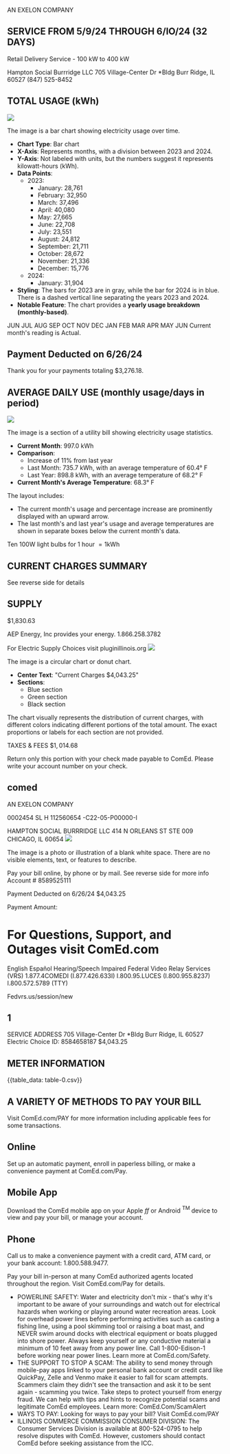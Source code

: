 AN EXELON COMPANY

## SERVICE FROM 5/9/24 THROUGH 6/IO/24 (32 DAYS)

Retail Delivery Service - 100 kW to 400 kW

Hampton Social Burrridge LLC
705 Village-Center Dr *Bldg
Burr Ridge, IL 60527
(847) 525-8452

## TOTAL USAGE (kWh)

![](images/img-0.jpeg)

The image is a bar chart showing electricity usage over time. 

- **Chart Type**: Bar chart
- **X-Axis**: Represents months, with a division between 2023 and 2024.
- **Y-Axis**: Not labeled with units, but the numbers suggest it represents kilowatt-hours (kWh).
- **Data Points**:
  - 2023: 
    - January: 28,761
    - February: 32,950
    - March: 37,496
    - April: 40,080
    - May: 27,665
    - June: 22,708
    - July: 23,551
    - August: 24,812
    - September: 21,711
    - October: 28,672
    - November: 21,336
    - December: 15,776
  - 2024:
    - January: 31,904
- **Styling**: The bars for 2023 are in gray, while the bar for 2024 is in blue. There is a dashed vertical line separating the years 2023 and 2024.
- **Notable Feature**: The chart provides a **yearly usage breakdown (monthly-based)**.

JUN JUL AUG SEP OCT NOV DEC JAN FEB MAR APR MAY JUN Current month's reading is Actual.

## Payment Deducted on 6/26/24

Thank you for your payments totaling \$3,276.18.

## AVERAGE DAILY USE (monthly usage/days in period)

![](images/img-1.jpeg)

The image is a section of a utility bill showing electricity usage statistics.

- **Current Month**: 997.0 kWh
- **Comparison**:
  - Increase of 11% from last year
  - Last Month: 735.7 kWh, with an average temperature of 60.4° F
  - Last Year: 898.8 kWh, with an average temperature of 68.2° F
- **Current Month's Average Temperature**: 68.3° F

The layout includes:
- The current month's usage and percentage increase are prominently displayed with an upward arrow.
- The last month's and last year's usage and average temperatures are shown in separate boxes below the current month's data.

Ten 100W light bulbs for 1 hour $=1 \mathrm{kWh}$

## CURRENT CHARGES SUMMARY

See reverse side for details

## SUPPLY

\$1,830.63

AEP Energy, Inc provides your energy.
$1.866 .258 .3782$

For Electric Supply Choices visit pluginillinois.org
![](images/img-2.jpeg)

The image is a circular chart or donut chart.

- **Center Text**: "Current Charges $4,043.25"
- **Sections**: 
  - Blue section
  - Green section
  - Black section

The chart visually represents the distribution of current charges, with different colors indicating different portions of the total amount. The exact proportions or labels for each section are not provided.

TAXES \& FEES $\$ 1,014.68$

Return only this portion with your check made payable to ComEd. Please write your account number on your check.

## comed

AN EXELON COMPANY

0002454 SL H 112560654 -C22-05-P00000-I

HAMPTON SOCIAL BURRRIDGE LLC
414 N ORLEANS ST
STE 009
CHICAGO, IL 60654
![](images/img-3.jpeg)

The image is a photo or illustration of a blank white space. There are no visible elements, text, or features to describe.

Pay your bill online, by phone or by mail.
See reverse side for more info Account \# 8589525111

Payment Deducted on 6/26/24 \$4,043.25

Payment Amount:

# For Questions, Support, and Outages visit ComEd.com 

English
Español
Hearing/Speech Impaired
Federal Video Relay Services (VRS)
1.877.4COMEDI (I.877.426.633I)
I.800.95.LUCES (I.800.955.8237)
I.800.572.5789 (TTY)

Fedvrs.us/session/new

## 1

SERVICE ADDRESS 705 Village-Center Dr *Bldg Burr Ridge, IL 60527 Electric Choice ID: 8584658187 \$4,043.25

## METER INFORMATION

{{table_data: table-0.csv}}

## A VARIETY OF METHODS TO PAY YOUR BILL

Visit ComEd.com/PAY for more information including applicable fees for some transactions.

## Online

Set up an automatic payment, enroll in paperless billing, or make a convenience payment at ComEd.com/Pay.

## Mobile App

Download the ComEd mobile app on your Apple $f f$ or Android ${ }^{\text {TM }}$ device to view and pay your bill, or manage your account.

## Phone

Call us to make a convenience payment with a credit card, ATM card, or your bank account: 1.800.588.9477.

Pay your bill in-person at many ComEd authorized agents located throughout the region. Visit ComEd.com/Pay for details.

- POWERLINE SAFETY: Water and electricity don't mix - that's why it's important to be aware of your surroundings and watch out for electrical hazards when working or playing around water recreation areas. Look for overhead power lines before performing activities such as casting a fishing line, using a pool skimming tool or raising a boat mast, and NEVER swim around docks with electrical equipment or boats plugged into shore power. Always keep yourself or any conductive material a minimum of 10 feet away from any power line. Call 1-800-Edison-1 before working near power lines. Learn more at ComEd.com/Safety.
- THE SUPPORT TO STOP A SCAM: The ability to send money through mobile-pay apps linked to your personal bank account or credit card like QuickPay, Zelle and Venmo make it easier to fall for scam attempts. Scammers claim they didn't see the transaction and ask it to be sent again - scamming you twice. Take steps to protect yourself from energy fraud. We can help with tips and hints to recognize potential scams and legitimate ComEd employees. Learn more: ComEd.Com/ScamAlert
- WAYS TO PAY: Looking for ways to pay your bill? Visit ComEd.com/PAY
- ILLINOIS COMMERCE COMMISSION CONSUMER DIVISION: The Consumer Services Division is available at 800-524-0795 to help resolve disputes with ComEd. However, customers should contact ComEd before seeking assistance from the ICC.
